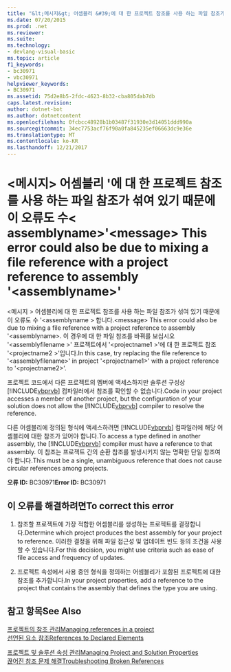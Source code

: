 ```yaml
---
title: "&lt;메시지&gt; 어셈블리 &#39;에 대 한 프로젝트 참조를 사용 하는 파일 참조가 섞여 있기 때문에이 오류도 수&lt; assemblyname&gt;&#39;"
ms.date: 07/20/2015
ms.prod: .net
ms.reviewer: 
ms.suite: 
ms.technology:
- devlang-visual-basic
ms.topic: article
f1_keywords:
- bc30971
- vbc30971
helpviewer_keywords:
- BC30971
ms.assetid: 75d2e8b5-2fdc-4623-8b32-cba805dab7db
caps.latest.revision: 
author: dotnet-bot
ms.author: dotnetcontent
ms.openlocfilehash: 0fcbcc48928b1b03487f31930e3d14051ddd990a
ms.sourcegitcommit: 34ec7753acf76f90a0fa845235ef06663dc9e36e
ms.translationtype: MT
ms.contentlocale: ko-KR
ms.lasthandoff: 12/21/2017
---
```

# <a name="ltmessagegt-this-error-could-also-be-due-to-mixing-a-file-reference-with-a-project-reference-to-assembly-39ltassemblynamegt39"></a><span data-ttu-id="fd773-102">&lt;메시지&gt; 어셈블리 &#39;에 대 한 프로젝트 참조를 사용 하는 파일 참조가 섞여 있기 때문에이 오류도 수&lt; assemblyname&gt;&#39;</span><span class="sxs-lookup"><span data-stu-id="fd773-102">&lt;message&gt; This error could also be due to mixing a file reference with a project reference to assembly &#39;&lt;assemblyname&gt;&#39;</span></span>
<span data-ttu-id="fd773-103">\<메시지 > 어셈블리에 대 한 프로젝트 참조를 사용 하는 파일 참조가 섞여 있기 때문에이 오류도 수 '\<assemblyname > 합니다.</span><span class="sxs-lookup"><span data-stu-id="fd773-103">\<message> This error could also be due to mixing a file reference with a project reference to assembly '\<assemblyname>.</span></span> <span data-ttu-id="fd773-104">이 경우에 대 한 파일 참조를 바꿔를 보십시오 '\<assemblyfilename >' 프로젝트에서 '\<projectname1 >'에 대 한 프로젝트 참조 '\<projectname2 >'입니다.</span><span class="sxs-lookup"><span data-stu-id="fd773-104">In this case, try replacing the file reference to '\<assemblyfilename>' in project '\<projectname1>' with a project reference to '\<projectname2>'.</span></span>  
  
 <span data-ttu-id="fd773-105">프로젝트 코드에서 다른 프로젝트의 멤버에 액세스하지만 솔루션 구성상 [!INCLUDE[vbprvb](~/includes/vbprvb-md.md)] 컴파일러에서 참조를 확인할 수 없습니다.</span><span class="sxs-lookup"><span data-stu-id="fd773-105">Code in your project accesses a member of another project, but the configuration of your solution does not allow the [!INCLUDE[vbprvb](~/includes/vbprvb-md.md)] compiler to resolve the reference.</span></span>  
  
 <span data-ttu-id="fd773-106">다른 어셈블리에 정의된 형식에 액세스하려면 [!INCLUDE[vbprvb](~/includes/vbprvb-md.md)] 컴파일러에 해당 어셈블리에 대한 참조가 있어야 합니다.</span><span class="sxs-lookup"><span data-stu-id="fd773-106">To access a type defined in another assembly, the [!INCLUDE[vbprvb](~/includes/vbprvb-md.md)] compiler must have a reference to that assembly.</span></span> <span data-ttu-id="fd773-107">이 참조는 프로젝트 간의 순환 참조를 발생시키지 않는 명확한 단일 참조여야 합니다.</span><span class="sxs-lookup"><span data-stu-id="fd773-107">This must be a single, unambiguous reference that does not cause circular references among projects.</span></span>  
  
 <span data-ttu-id="fd773-108">**오류 ID:** BC30971</span><span class="sxs-lookup"><span data-stu-id="fd773-108">**Error ID:** BC30971</span></span>  
  
## <a name="to-correct-this-error"></a><span data-ttu-id="fd773-109">이 오류를 해결하려면</span><span class="sxs-lookup"><span data-stu-id="fd773-109">To correct this error</span></span>  
  
1.  <span data-ttu-id="fd773-110">참조할 프로젝트에 가장 적합한 어셈블리를 생성하는 프로젝트를 결정합니다.</span><span class="sxs-lookup"><span data-stu-id="fd773-110">Determine which project produces the best assembly for your project to reference.</span></span> <span data-ttu-id="fd773-111">이러한 결정을 위해 파일 접근성 및 업데이트 빈도 등의 조건을 사용할 수 있습니다.</span><span class="sxs-lookup"><span data-stu-id="fd773-111">For this decision, you might use criteria such as ease of file access and frequency of updates.</span></span>  
  
2.  <span data-ttu-id="fd773-112">프로젝트 속성에서 사용 중인 형식을 정의하는 어셈블리가 포함된 프로젝트에 대한 참조를 추가합니다.</span><span class="sxs-lookup"><span data-stu-id="fd773-112">In your project properties, add a reference to the project that contains the assembly that defines the type you are using.</span></span>  
  
## <a name="see-also"></a><span data-ttu-id="fd773-113">참고 항목</span><span class="sxs-lookup"><span data-stu-id="fd773-113">See Also</span></span>  
 [<span data-ttu-id="fd773-114">프로젝트의 참조 관리</span><span class="sxs-lookup"><span data-stu-id="fd773-114">Managing references in a project</span></span>](/visualstudio/ide/managing-references-in-a-project)  
 [<span data-ttu-id="fd773-115">선언된 요소 참조</span><span class="sxs-lookup"><span data-stu-id="fd773-115">References to Declared Elements</span></span>](../../../visual-basic/programming-guide/language-features/declared-elements/references-to-declared-elements.md)  
   
 [<span data-ttu-id="fd773-116">프로젝트 및 솔루션 속성 관리</span><span class="sxs-lookup"><span data-stu-id="fd773-116">Managing Project and Solution Properties</span></span>](/visualstudio/ide/managing-project-and-solution-properties)  
 [<span data-ttu-id="fd773-117">끊어진 참조 문제 해결</span><span class="sxs-lookup"><span data-stu-id="fd773-117">Troubleshooting Broken References</span></span>](/visualstudio/ide/troubleshooting-broken-references)
